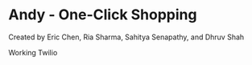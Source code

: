
# Andy - One-Click Shopping

Created by Eric Chen, Ria Sharma, Sahitya Senapathy, and Dhruv Shah

Working Twilio
